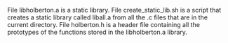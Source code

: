File libholberton.a is a static library.
File create_static_lib.sh is a script that creates a static library called liball.a from all the .c files that are in the current directory.
File holberton.h is a header file containing all the prototypes of the functions stored in the libholberton.a library.
